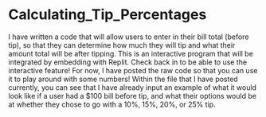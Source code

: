 # Calculating_Tip_Percentages
I have written a code that will allow users to enter in their bill total (before tip), so that they can determine how much they will tip and what their amount total will be after tipping. This is an interactive program that will be integrated by embedding with Replit. Check back in to be able to use the interactive feature! For now, I have posted the raw code so that you can use it to play around with some numbers!
Within the file that I have posted currently, you can see that I have already input an example of what it would look like if a user had a $100 bill before tip, and what their options would be at whether they chose to go with a 10%, 15%, 20%, or 25% tip.
